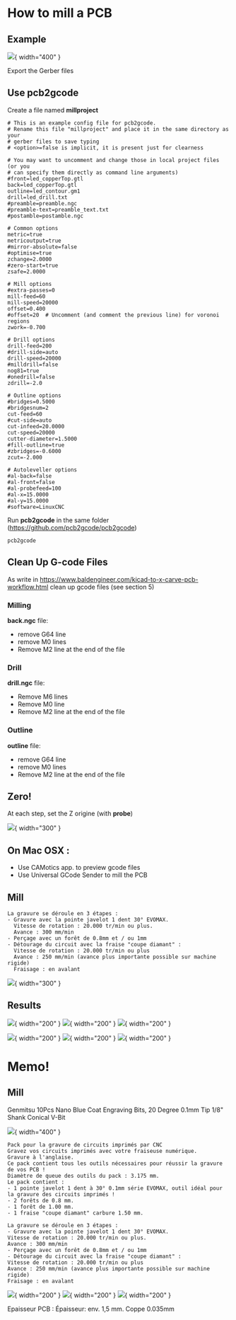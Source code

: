 # How to mill a PCB

## Example

![](../CNC/Images/2023-12-13_22-09-42.png){ width="400" }

Export the Gerber files

## Use pcb2gcode

Create a file named **millproject**

```
# This is an example config file for pcb2gcode.
# Rename this file "millproject" and place it in the same directory as your
# gerber files to save typing
# <option>=false is implicit, it is present just for clearness

# You may want to uncomment and change those in local project files (or you
# can specify them directly as command line arguments)
#front=led_copperTop.gtl
back=led_copperTop.gtl
outline=led_contour.gm1
drill=led_drill.txt
#preamble=preamble.ngc
#preamble-text=preamble_text.txt
#postamble=postamble.ngc

# Common options
metric=true
metricoutput=true
#mirror-absolute=false
#optimise=true
zchange=2.0000
#zero-start=true
zsafe=2.0000

# Mill options
#extra-passes=0
mill-feed=60
mill-speed=20000
offset=0.400
#offset=20  # Uncomment (and comment the previous line) for voronoi regions
zwork=-0.700

# Drill options
drill-feed=200
#drill-side=auto
drill-speed=20000
#milldrill=false
nog81=true
#onedrill=false
zdrill=-2.0

# Outline options
#bridges=0.5000
#bridgesnum=2
cut-feed=60
#cut-side=auto
cut-infeed=20.0000
cut-speed=20000
cutter-diameter=1.5000
#fill-outline=true
#zbridges=-0.6000
zcut=-2.000

# Autoleveller options
#al-back=false
#al-front=false
#al-probefeed=100
#al-x=15.0000
#al-y=15.0000
#software=LinuxCNC
```
Run **pcb2gcode** in the same folder (https://github.com/pcb2gcode/pcb2gcode)
```
pcb2gcode
```

## Clean Up G-code Files

As write in https://www.baldengineer.com/kicad-to-x-carve-pcb-workflow.html clean up gcode files (see section 5)

### Milling
**back.ngc** file:

- remove G64 line
- remove M0 lines
- Remove M2 line at the end of the file

### Drill
**drill.ngc** file:

- Remove M6 lines
- Remove M0 line
- Remove M2 line at the end of the file

### Outline
**outline** file:

- remove G64 line
- remove M0 lines
- Remove M2 line at the end of the file

## Zero!
At each step, set the Z origine (with **probe**)

![](../CNC/Images/IMG_2964.jpg){ width="300" }

## On Mac OSX :

- Use CAMotics app. to preview gcode files
- Use Universal GCode Sender to mill the PCB

## Mill

```
La gravure se déroule en 3 étapes :
- Gravure avec la pointe javelot 1 dent 30° EVOMAX.
  Vitesse de rotation : 20.000 tr/min ou plus.
  Avance : 300 mm/min
- Perçage avec un forêt de 0.8mm et / ou 1mm
- Détourage du circuit avec la fraise "coupe diamant" :
  Vitesse de rotation : 20.000 tr/min ou plus
  Avance : 250 mm/min (avance plus importante possible sur machine rigide)
  Fraisage : en avalant
```

![](../CNC/Images/IMG_2977.jpg){ width="300" }

## Results


![](../CNC/Images/IMG_2959.jpg){ width="200" }
![](../CNC/Images/IMG_2963.jpg){ width="200" }
![](../CNC/Images/IMG_2969.jpg){ width="200" }

![](../CNC/Images/IMG_2970.jpg){ width="200" }
![](../CNC/Images/IMG_2972.jpg){ width="200" }
![](../CNC/Images/IMG_2973.jpg){ width="200" }

# Memo!
## Mill

Genmitsu 10Pcs Nano Blue Coat Engraving Bits, 20 Degree 0.1mm Tip 1/8" Shank Conical V-Bit

![](../CNC/Images/2023-12-03_09-02-01.png){ width="400" }

```
Pack pour la gravure de circuits imprimés par CNC
Gravez vos circuits imprimés avec votre fraiseuse numérique.
Gravure à l'anglaise.
Ce pack contient tous les outils nécessaires pour réussir la gravure de vos PCB !
Diamètre de queue des outils du pack : 3.175 mm.
Le pack contient :
- 1 pointe javelot 1 dent à 30° 0.1mm série EVOMAX, outil idéal pour la gravure des circuits imprimés !
- 2 forêts de 0.8 mm.
- 1 forêt de 1.00 mm.
- 1 fraise "coupe diamant" carbure 1.50 mm.

La gravure se déroule en 3 étapes :
- Gravure avec la pointe javelot 1 dent 30° EVOMAX.
Vitesse de rotation : 20.000 tr/min ou plus.
Avance : 300 mm/min
- Perçage avec un forêt de 0.8mm et / ou 1mm
- Détourage du circuit avec la fraise "coupe diamant" :
Vitesse de rotation : 20.000 tr/min ou plus
Avance : 250 mm/min (avance plus importante possible sur machine rigide)
Fraisage : en avalant
```

![](../CNC/Images/gravure-pcb-cnc-gravure-anglaise-gravure-circuit-imprime-evomax-2.jpg){ width="200" }
![](../CNC/Images/gravure-pcb-cnc-gravure-anglaise-gravure-circuit-imprime-evomax-3.jpg){ width="200" }
![](../CNC/Images/gravure-pcb-cnc-gravure-anglaise-gravure-circuit-imprime-evomax.jpg){ width="200" }

Epaisseur PCB : Épaisseur: env. 1,5 mm.
Coppe 0.035mm